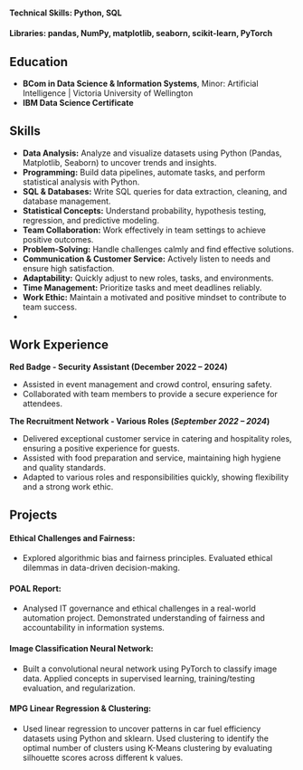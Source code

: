 

#### Technical Skills: Python, SQL
#### Libraries: pandas, NumPy, matplotlib, seaborn, scikit-learn, PyTorch
  
## Education		        		
- **BCom in Data Science & Information Systems**, Minor: Artificial Intelligence | Victoria University of Wellington
- **IBM Data Science Certificate**

## Skills
- **Data Analysis:** Analyze and visualize datasets using Python (Pandas, Matplotlib, Seaborn) to uncover trends and insights.
- **Programming:** Build data pipelines, automate tasks, and perform statistical analysis with Python.
- **SQL & Databases:** Write SQL queries for data extraction, cleaning, and database management.
- **Statistical Concepts:** Understand probability, hypothesis testing, regression, and predictive modeling.
- **Team Collaboration:** Work effectively in team settings to achieve positive outcomes.
- **Problem-Solving:** Handle challenges calmly and find effective solutions.
- **Communication & Customer Service:** Actively listen to needs and ensure high satisfaction.
- **Adaptability:** Quickly adjust to new roles, tasks, and environments.
- **Time Management:** Prioritize tasks and meet deadlines reliably.
- **Work Ethic:** Maintain a motivated and positive mindset to contribute to team success.
- 
## Work Experience
**Red Badge - Security Assistant (December 2022 – 2024)**
- Assisted in event management and crowd control, ensuring safety.
- Collaborated with team members to provide a secure experience for attendees.

**The Recruitment Network - Various Roles (_September 2022 – 2024_)**
- Delivered exceptional customer service in catering and hospitality roles, ensuring a positive experience for guests.
- Assisted with food preparation and service, maintaining high hygiene and quality standards.
- Adapted to various roles and responsibilities quickly, showing flexibility and a strong work ethic.

## Projects
#### Ethical Challenges and Fairness:
- Explored algorithmic bias and fairness principles. Evaluated ethical dilemmas in data-driven decision-making.

#### POAL Report: 
- Analysed IT governance and ethical challenges in a real-world automation project. Demonstrated understanding of fairness and accountability in information systems.

#### Image Classification Neural Network: 
-	Built a convolutional neural network using PyTorch to classify image data. Applied concepts in supervised learning, training/testing evaluation, and regularization.

#### MPG Linear Regression & Clustering: 
-	Used linear regression to uncover patterns in car fuel efficiency datasets using Python and sklearn. Used clustering to identify the optimal number of clusters using K-Means clustering by evaluating silhouette scores across different k values.


